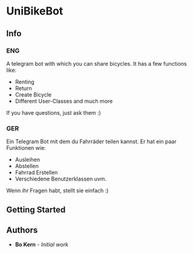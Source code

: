 # UniBikeBot
## Info
### ENG
A telegram bot with which you can share bicycles. 
It has a few functions like:
* Renting
* Return
* Create Bicycle
* Different User-Classes
and much more

If you have questions, just ask them :)


### GER
Ein Telegram Bot mit dem du Fahrräder teilen kannst. 
Er hat ein paar Funktionen wie:
* Ausleihen
* Abstellen
* Fahrrad Erstellen
* Verschiedene Benutzerklassen
uvm.

Wenn ihr Fragen habt, stellt sie einfach :)

## Getting Started


## Authors

* **Bo Kern** - *Initial work*
